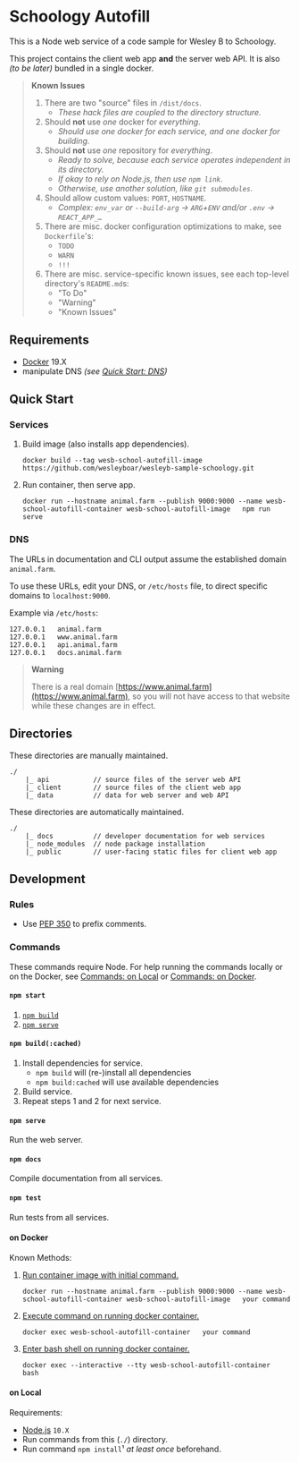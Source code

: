 # Schoology Autofill

This is a Node web service of a code sample for Wesley B to Schoology.

This project contains the client web app **and** the server web API. It is also _(to be later)_ bundled in a single docker.

> **Known Issues**
> 1. There are two "source" files in `/dist/docs`.
>     - _These hack files are coupled to the directory structure._
> 1. Should **not** use _one_ docker for _everything_.
>     - _Should use one docker for each service, and one docker for building._
> 1. Should **not** use _one_ repository for _everything_.
>     - _Ready to solve, because each service operates independent in its directory._
>     - _If okay to rely on Node.js, then use `npm link`._
>     - _Otherwise, use another solution, like `git submodules`._
> 1. Should allow custom values: `PORT`, `HOSTNAME`.
>     - _Complex: `env_var` or `--build-arg` → `ARG`+`ENV` and/or `.env` → `REACT_APP_…`_
> 1. There are misc. docker configuration optimizations to make, see `Dockerfile`'s:
>     - `TODO`
>     - `WARN`
>     - `!!!`
> 1. There are misc. service-specific known issues, see each top-level directory's `README.md`s:
>     - "To Do"
>     - "Warning"
>     - "Known Issues"

## Requirements

- [Docker][docker] 19.X
- manipulate DNS _(see [Quick Start: DNS](#dns))_

## Quick Start

### Services

1. Build image (also installs app dependencies).
    ```
    docker build --tag wesb-school-autofill-image https://github.com/wesleyboar/wesleyb-sample-schoology.git
    ```
1. Run container, then serve app.
    ```
    docker run --hostname animal.farm --publish 9000:9000 --name wesb-school-autofill-container wesb-school-autofill-image   npm run serve
    ```

### DNS

The URLs in documentation and CLI output assume the established domain `animal.farm`.

To use these URLs, edit your DNS, or `/etc/hosts` file, to direct specific domains to `localhost:9000`.

Example via `/etc/hosts`:
```
127.0.0.1	animal.farm
127.0.0.1	www.animal.farm
127.0.0.1	api.animal.farm
127.0.0.1	docs.animal.farm
```

> **Warning**
>
> There is a real domain [https://www.animal.farm](https://www.animal.farm), so you will not have access to that website while these changes are in effect.

## Directories

These directories are manually maintained.

    ./
        |_ api           // source files of the server web API
        |_ client        // source files of the client web app
        |_ data          // data for web server and web API

These directories are automatically maintained.

    ./
        |_ docs          // developer documentation for web services
        |_ node_modules  // node package installation
        |_ public        // user-facing static files for client web app

## Development

### Rules

- Use [PEP 350](https://www.python.org/dev/peps/pep-0350/) to prefix comments.

### Commands

These commands require Node. For help running the commands locally or on the Docker, see [Commands: on Local](#on-local) or [Commands: on Docker](#on-docker).

#### `npm start`

1. [`npm build`](#npm-build)
1. [`npm serve`](#npm-serve)

#### `npm build(:cached)`

1. Install dependencies for service.
    - `npm build` will (re-)install all dependencies
    - `npm build:cached` will use available dependencies
2. Build service.
3. Repeat steps 1 and 2 for next service.

#### `npm serve`

Run the web server.

#### `npm docs`

Compile documentation from all services.

#### `npm test`

Run tests from all services.

#### on Docker

Known Methods:
1. [Run container image with initial command.][docker-command-run]
    ```
    docker run --hostname animal.farm --publish 9000:9000 --name wesb-school-autofill-container wesb-school-autofill-image   your command
    ```
2. [Execute command on running docker container.][docker-command-exec]
    ```
    docker exec wesb-school-autofill-container   your command
    ```
3. [Enter bash shell on running docker container.][docker-command-exec]
    ```
    docker exec --interactive --tty wesb-school-autofill-container   bash
    ```

#### on Local

Requirements:
- [Node.js][nodejs] `10.X`
- Run commands from this (`./`) directory.
- Run command `npm install`¹ _at least once_ beforehand.

[nodejs]: https://nodejs.org/ "Node.js"
[docker]: https://www.docker.com/ "Docker"
[docker-command-cp]: https://docs.docker.com/engine/reference/commandline/cp/ "Docker: cp"
[docker-command-run]: https://docs.docker.com/engine/reference/commandline/run/ "Docker: run"
[docker-command-exec]: https://docs.docker.com/engine/reference/commandline/exec/ "Docker: exec"
